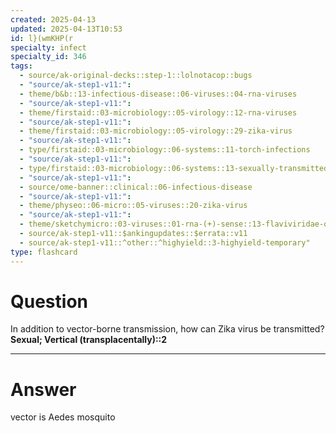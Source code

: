 ```yaml
---
created: 2025-04-13
updated: 2025-04-13T10:53
id: l}(wmKHP(r
specialty: infect
specialty_id: 346
tags:
  - source/ak-original-decks::step-1::lolnotacop::bugs
  - "source/ak-step1-v11:": 
  - theme/b&b::13-infectious-disease::06-viruses::04-rna-viruses
  - "source/ak-step1-v11:": 
  - theme/firstaid::03-microbiology::05-virology::12-rna-viruses
  - "source/ak-step1-v11:": 
  - theme/firstaid::03-microbiology::05-virology::29-zika-virus
  - "source/ak-step1-v11:": 
  - type/firstaid::03-microbiology::06-systems::11-torch-infections
  - "source/ak-step1-v11:": 
  - type/firstaid::03-microbiology::06-systems::13-sexually-transmitted-infections
  - "source/ak-step1-v11:": 
  - source/ome-banner::clinical::06-infectious-disease
  - "source/ak-step1-v11:": 
  - theme/physeo::06-micro::05-viruses::20-zika-virus
  - "source/ak-step1-v11:": 
  - theme/sketchymicro::03-viruses::01-rna-(+)-sense::13-flaviviridae-overview
  - source/ak-step1-v11::$ankingupdates::$errata::v11
  - source/ak-step1-v11::^other::^highyield::3-highyield-temporary"
type: flashcard
---
```


# Question
In addition to vector-borne transmission, how can Zika virus be transmitted?   **Sexual; Vertical (transplacentally)::2**

---

# Answer
vector is Aedes mosquito